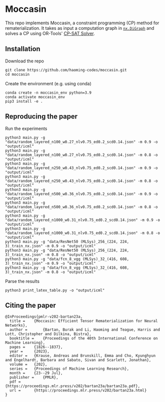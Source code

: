 # Moccasin

This repo implements Moccasin, a constraint programming (CP) method for rematerialization.
It takes as input a computation graph in [`nx.DiGraph`](https://networkx.org/documentation/stable/reference/classes/digraph.html)
and solves a CP using OR-Tools' [CP-SAT Solver](https://developers.google.com/optimization/cp/cp_solver).

## Installation

Download the repo
```
git clone https://github.com/haoming-codes/moccasin.git
cd moccasin
```
Create the environment (e.g. using conda)
```
conda create -n moccasin_env python=3.9
conda activate moccasin_env
pip3 install -e .
```

## Reproducing the paper

Run the experiments
```
python3 main.py -g "data/random_layered_n100_w0.27_nlv0.75_ed0.2_scd0.14.json" -m 0.9 -o "output/icml"
python3 main.py -g "data/random_layered_n100_w0.27_nlv0.75_ed0.2_scd0.14.json" -m 0.8 -o "output/icml"
python3 main.py -g "data/random_layered_n250_w0.43_nlv0.75_ed0.2_scd0.14.json" -m 0.9 -o "output/icml"
python3 main.py -g "data/random_layered_n250_w0.43_nlv0.75_ed0.2_scd0.14.json" -m 0.8 -o "output/icml"
python3 main.py -g "data/random_layered_n500_w0.36_nlv0.75_ed0.2_scd0.14.json" -m 0.9 -o "output/icml"
python3 main.py -g "data/random_layered_n500_w0.36_nlv0.75_ed0.2_scd0.14.json" -m 0.8 -o "output/icml"
python3 main.py -g "data/random_layered_n1000_w0.31_nlv0.75_ed0.2_scd0.14.json" -m 0.9 -o "output/icml"
python3 main.py -g "data/random_layered_n1000_w0.31_nlv0.75_ed0.2_scd0.14.json" -m 0.8 -o "output/icml"
python3 main.py -g "data/ResNet50 (MLSys)_256_(224, 224, 3)_train_nx.json" -m 0.9 -o "output/icml"
python3 main.py -g "data/ResNet50 (MLSys)_256_(224, 224, 3)_train_nx.json" -m 0.8 -o "output/icml"
python3 main.py -g "data/fcn_8_vgg (MLSys)_32_(416, 608, 3)_train_nx.json" -m 0.9 -o "output/icml"
python3 main.py -g "data/fcn_8_vgg (MLSys)_32_(416, 608, 3)_train_nx.json" -m 0.8 -o "output/icml"
```
Parse the results
```
python3 print_latex_table.py -o "output/icml"
```

## Citing the paper
```
@InProceedings{pmlr-v202-bartan23a,
  title = 	 {Moccasin: Efficient Tensor Rematerialization for Neural Networks},
  author =       {Bartan, Burak and Li, Haoming and Teague, Harris and Lott, Christopher and Dilkina, Bistra},
  booktitle = 	 {Proceedings of the 40th International Conference on Machine Learning},
  pages = 	 {1826--1837},
  year = 	 {2023},
  editor = 	 {Krause, Andreas and Brunskill, Emma and Cho, Kyunghyun and Engelhardt, Barbara and Sabato, Sivan and Scarlett, Jonathan},
  volume = 	 {202},
  series = 	 {Proceedings of Machine Learning Research},
  month = 	 {23--29 Jul},
  publisher =    {PMLR},
  pdf = 	 {https://proceedings.mlr.press/v202/bartan23a/bartan23a.pdf},
  url = 	 {https://proceedings.mlr.press/v202/bartan23a.html}
}
```

